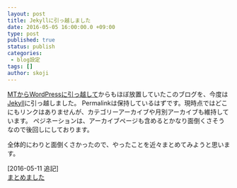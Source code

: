 ```yaml
---
layout: post
title: Jekyllに引っ越しました
date: 2016-05-05 16:00:00.0 +09:00
type: post
published: true
status: publish
categories:
 - blog設定
tags: []
author: skoji
---
```


[MTからWordPressに引っ越して](/movabletype/2015/05/moved_to_wp.html)からもほぼ放置していたこのブログを、今度は[Jekyll](http://jekyllrb.com)に引っ越しました。
Permalinkは保持しているはずです。現時点ではどこにもリンクはありませんが、カテゴリーアーカイブや月別アーカイブも維持しています。
ペジネーションは、アーカイブページも含めるとかなり面倒くさそうなので後回しにしております。

全体的にわりと面倒くさかったので、やったことを近々まとめてみようと思います。

[2016-05-11 追記]  
[まとめました](/blog/2016/05/wp-to-jekyll.html)
